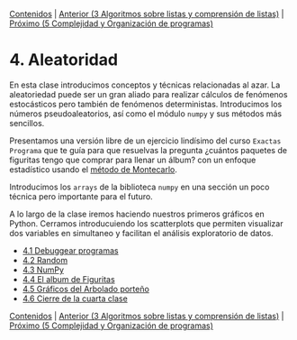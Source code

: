 [Contenidos](../Contenidos.md) \| [Anterior (3 Algoritmos sobre listas y comprensión de listas)](../03_Listas_y_Listas/00_Resumen.md) \| [Próximo (5 Complejidad y Organización de programas)](../05_Organización_y_Complejidad/00_Resumen.md)

# 4. Aleatoridad
En esta clase introducimos conceptos y técnicas relacionadas al azar. La aleatoriedad puede ser un gran aliado para realizar cálculos de fenómenos estocásticos pero también de fenómenos deterministas.
Introducimos los números pseudoaleatorios, así como el módulo `numpy` y sus métodos más sencillos.

Presentamos una versión libre de un ejercicio lindísimo del curso `Exactas Programa` que te guía para que resuelvas la pregunta ¿cuántos paquetes de figuritas tengo que comprar para llenar un álbum? con un enfoque estadístico usando el [método de Montecarlo](https://es.wikipedia.org/wiki/M%C3%A9todo_de_Montecarlo).

Introducimos los `arrays` de la biblioteca `numpy` en una sección un poco técnica pero importante para el futuro. 

A lo largo de la clase iremos haciendo nuestros primeros gráficos en Python. Cerramos introducuiendo los scatterplots que permiten visualizar dos variables en simultaneo y facilitan el análisis exploratorio de datos.




* [4.1 Debuggear programas](01_Debugger.md)
* [4.2 Random](02_Random.md)
* [4.3 NumPy](03_NumPy_Arrays.md)
* [4.4 El album de Figuritas](04_Figuritas.md)
* [4.5 Gráficos del Arbolado porteño](07_Arboles3_plt.md)
* [4.6 Cierre de la cuarta clase](08_Cierre.md)


[Contenidos](../Contenidos.md) \| [Anterior (3 Algoritmos sobre listas y comprensión de listas)](../03_Listas_y_Listas/00_Resumen.md) \| [Próximo (5 Complejidad y Organización de programas)](../05_Organización_y_Complejidad/00_Resumen.md)
